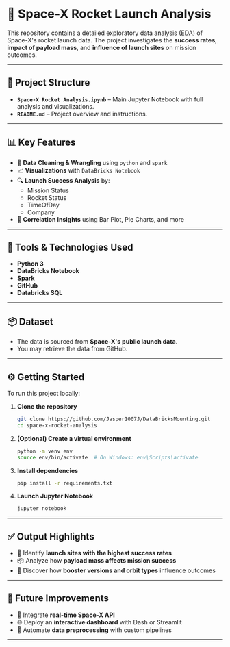 # 🚀 **Space-X Rocket Launch Analysis**

This repository contains a detailed exploratory data analysis (EDA) of Space-X's rocket launch data. The project investigates the **success rates**, **impact of payload mass**, and **influence of launch sites** on mission outcomes.

---

## 📁 **Project Structure**

- **`Space-X Rocket Analysis.ipynb`** – Main Jupyter Notebook with full analysis and visualizations.  
- **`README.md`** – Project overview and instructions.

---

## 📊 **Key Features**

- 📌 **Data Cleaning & Wrangling** using `python` and `spark`
- 📈 **Visualizations** with `DataBricks Notebook`
- 🔍 **Launch Success Analysis** by:
  - Mission Status
  - Rocket Status
  - TimeOfDay
  - Company
- 🔗 **Correlation Insights** using Bar Plot, Pie Charts, and more

---

## 🧰 **Tools & Technologies Used**

- **Python 3**
- **DataBricks Notebook**
- **Spark**
- **GitHub**
- **Databricks SQL**
---

## 📦 **Dataset**

- The data is sourced from **Space-X's public launch data**.
- You may retrieve the data from GitHub.

---

## ⚙️ **Getting Started**

To run this project locally:

1. **Clone the repository**
   ```bash
   git clone https://github.com/Jasper1007J/DataBricksMounting.git
   cd space-x-rocket-analysis
   ```

2. **(Optional) Create a virtual environment**
   ```bash
   python -m venv env
   source env/bin/activate  # On Windows: env\Scripts\activate
   ```

3. **Install dependencies**
   ```bash
   pip install -r requirements.txt
   ```

4. **Launch Jupyter Notebook**
   ```bash
   jupyter notebook
   ```

---

## ✅ **Output Highlights**

- 🚀 Identify **launch sites with the highest success rates**
- 📦 Analyze how **payload mass affects mission success**
- 🧠 Discover how **booster versions and orbit types** influence outcomes

---

## 🧠 **Future Improvements**

- 🔄 Integrate **real-time Space-X API**
- 🌐 Deploy an **interactive dashboard** with Dash or Streamlit
- 🧹 Automate **data preprocessing** with custom pipelines

---
